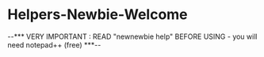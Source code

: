 # Helpers-Newbie-Welcome
--*** VERY IMPORTANT : READ "newnewbie help" BEFORE USING - you will need notepad++ (free) ***--
